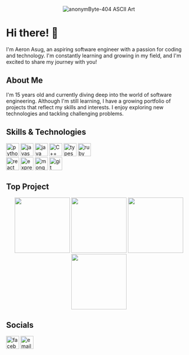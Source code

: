 <p align="center">
  <img src="https://github.com/user-attachments/assets/e635a9a0-7b44-44d7-b300-e6d2aeddab71" alt="anonymByte-404 ASCII Art" />
</p>

<h1>Hi there! 👋</h1>

<p>I'm Aeron Asug, an aspiring software engineer with a passion for coding and technology. I'm constantly learning and growing in my field, and I'm excited to share my journey with you!</p>

<h2>About Me</h2>

<p>I'm 15 years old and currently diving deep into the world of software engineering. Although I'm still learning, I have a growing portfolio of projects that reflect my skills and interests. I enjoy exploring new technologies and tackling challenging problems.</p>

<h2>Skills & Technologies</h2>

<div align="left">
  <img src="https://img.shields.io/static/v1?message=Python&logo=python&label=&color=306998&logoColor=white&labelColor=&style=for-the-badge" height="35" alt="python logo"  />
  <img src="https://img.shields.io/static/v1?message=JavaScript&logo=javascript&label=&color=F7DF1E&logoColor=black&labelColor=&style=for-the-badge" height="35" alt="javascript logo"  />
  <img src="https://img.shields.io/static/v1?message=Java&logo=java&label=&color=007396&logoColor=white&labelColor=&style=for-the-badge" height="35" alt="java logo"  />
  <img src="https://img.shields.io/static/v1?message=C%2B%2B&logo=cplusplus&label=&color=00599C&logoColor=white&labelColor=&style=for-the-badge" height="35" alt="C++ logo"  />
  <img src="https://img.shields.io/static/v1?message=TypeScript&logo=typescript&label=&color=007ACC&logoColor=white&labelColor=&style=for-the-badge" height="35" alt="typescript logo"  />
  <img src="https://img.shields.io/static/v1?message=Ruby&logo=ruby&label=&color=CC342D&logoColor=white&labelColor=&style=for-the-badge" height="35" alt="ruby logo"  />
</div>

<div align="left">
  <img src="https://img.shields.io/static/v1?message=React&logo=react&label=&color=61DAFB&logoColor=black&labelColor=&style=for-the-badge" height="35" alt="react logo"  />
  <img src="https://img.shields.io/static/v1?message=Express&logo=express&label=&color=000000&logoColor=white&labelColor=&style=for-the-badge" height="35" alt="express logo"  />
  <img src="https://img.shields.io/static/v1?message=MongoDB&logo=mongodb&label=&color=47A248&logoColor=white&labelColor=&style=for-the-badge" height="35" alt="mongodb logo"  />
  <img src="https://img.shields.io/static/v1?message=Git&logo=git&label=&color=F05032&logoColor=white&labelColor=&style=for-the-badge" height="35" alt="git logo"  />
</div>

<h2>Top Project</h2>

<div align="center">
  <img src="https://github.com/user-attachments/assets/7ad2e21d-8839-46fe-877b-fa996770e0f2" height="150" />
  <img src="https://github.com/user-attachments/assets/0aa6b0fc-e1f9-4732-85cc-a77c8fa80e1f" height="150" />
  <img src="https://github.com/user-attachments/assets/18d93029-cf64-44ba-9869-6d7e2d82ec15" height="150" />
  <img src="https://github.com/user-attachments/assets/4906e910-7eb0-423f-a8df-433a74e51bfe" height="150"/>
</div>

<h2>Socials</h2>

<div align="left">
  <img src="https://img.shields.io/static/v1?message=Facebook&logo=facebook&label=&color=1877F2&logoColor=white&labelColor=&style=for-the-badge" height="35" alt="facebook logo"  />
  <img src="https://img.shields.io/static/v1?message=Email&logo=gmail&label=&color=D14836&logoColor=white&labelColor=&style=for-the-badge" height="35" alt="email logo"  />
</div>

